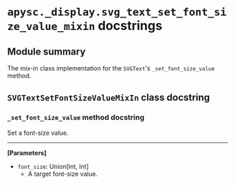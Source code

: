 # `apysc._display.svg_text_set_font_size_value_mixin` docstrings

## Module summary

The mix-in class implementation for the `SVGText`'s `_set_font_size_value` method.

## `SVGTextSetFontSizeValueMixIn` class docstring

### `_set_font_size_value` method docstring

Set a font-size value.<hr>

**[Parameters]**

- `font_size`: Union[int, Int]
  - A target font-size value.